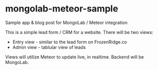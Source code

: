 mongolab-meteor-sample
======================

Sample app &amp; blog post for MongoLab / Meteor integration

This is a simple lead form / CRM for a website. There will be two views:

* Entry view - similar to the lead form on FrozenRidge.co
* Admin view - tablular view of leads

Views will utilize Meteor to update live, in realtime. Backend will be MongoLab.
